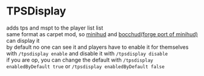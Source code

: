 # TPSDisplay

adds tps and mspt to the player list list  
same format as carpet mod, so [minihud](https://modrinth.com/mod/minihud) and [bocchud(forge port of minihud)](https://modrinth.com/mod/bocchud) can display it  
by default no one can see it and players have to enable it for themselves with `/tpsdisplay enable` and disable it with `/tpsdisplay disable`  
if you are op, you can change the default with `/tpsdisplay enabledByDefault true` or `/tpsdisplay enabledByDefault false`  
